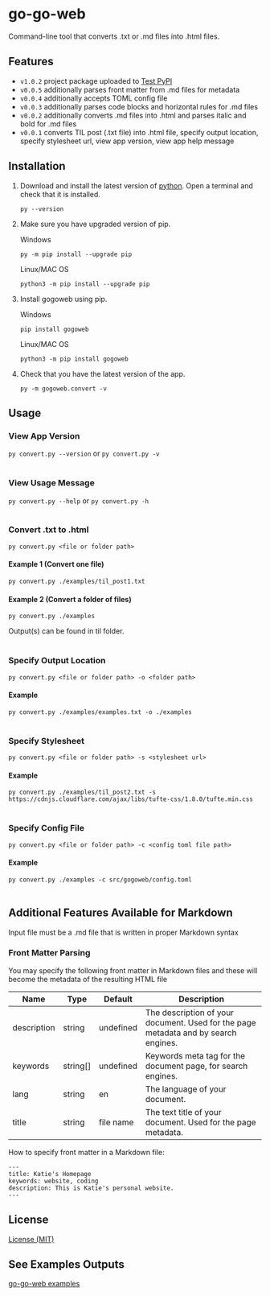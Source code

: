 # go-go-web

Command-line tool that converts .txt or .md files into .html files.

## Features

- `v1.0.2` project package uploaded to [Test PyPI](https://pypi.org/project/gogoweb/)
- `v0.0.5` additionally parses front matter from .md files for metadata
- `v0.0.4` additionally accepts TOML config file
- `v0.0.3` additionally parses code blocks and horizontal rules for .md files
- `v0.0.2` additionally converts .md files into .html and parses italic and bold for .md files
- `v0.0.1` converts TIL post (.txt file) into .html file, specify output location, specify stylesheet url, view app version, view app help message

## Installation

1. Download and install the latest version of [python](https://www.python.org/downloads/). Open a terminal and check that it is installed.

   `py --version`

2. Make sure you have upgraded version of pip.

   Windows
   ```
   py -m pip install --upgrade pip
   ```

   Linux/MAC OS
   ```
   python3 -m pip install --upgrade pip
   ```

3. Install gogoweb using pip.

   Windows
   ```
   pip install gogoweb
   ```

   Linux/MAC OS
   ```
   python3 -m pip install gogoweb
   ```

4. Check that you have the latest version of the app.

   `py -m gogoweb.convert -v`

## Usage

### View App Version

`py convert.py --version` or `py convert.py -v`
</br></br>

### View Usage Message

`py convert.py --help` or `py convert.py -h`
</br></br>

### Convert .txt to .html

`py convert.py <file or folder path>`

#### Example 1 (Convert one file)
`py convert.py ./examples/til_post1.txt`

#### Example 2 (Convert a folder of files)
`py convert.py ./examples`

Output(s) can be found in til folder.
</br></br>

### Specify Output Location

`py convert.py <file or folder path> -o <folder path>`

#### Example
`py convert.py ./examples/examples.txt -o ./examples`
</br></br>

### Specify Stylesheet

`py convert.py <file or folder path> -s <stylesheet url>`

#### Example
`py convert.py ./examples/til_post2.txt -s https://cdnjs.cloudflare.com/ajax/libs/tufte-css/1.8.0/tufte.min.css`
</br></br>

### Specify Config File

`py convert.py <file or folder path> -c <config toml file path>`

#### Example
`py convert.py ./examples -c src/gogoweb/config.toml`
</br></br>

## Additional Features Available for Markdown

Input file must be a .md file that is written in proper Markdown syntax

### Front Matter Parsing

You may specify the following front matter in Markdown files and these will become the metadata of the resulting HTML file

| **Name**    | **Type** | **Default** | **Description**                                                                     |
|-------------|----------|-------------|-------------------------------------------------------------------------------------|
| description | string   | undefined   | The description of your document. Used for the page metadata and by search engines. |
| keywords    | string[] | undefined   | Keywords meta tag for the document page, for search engines.                        |
| lang        | string   | en          | The language of your document.                                                      |
| title       | string   | file name   | The text title of your document. Used for the page metadata.                        |

How to specify front matter in a Markdown file:

```
---
title: Katie's Homepage
keywords: website, coding
description: This is Katie's personal website.
---
```

## License

[License (MIT)](LICENSE.md)

## See Examples Outputs

[go-go-web examples](https://kliu57.github.io/gogoweb/)
